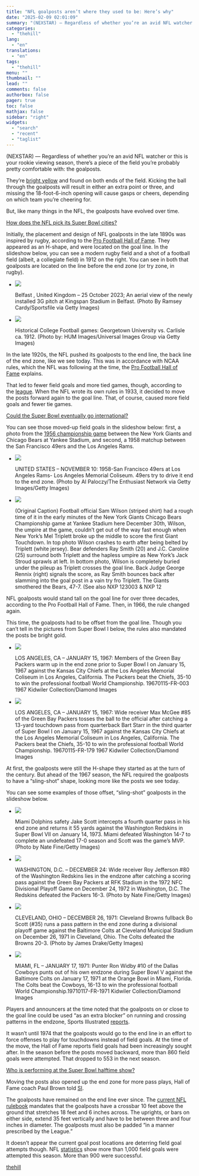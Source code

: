 ```yaml
---
title: "NFL goalposts aren’t where they used to be: Here’s why"
date: "2025-02-09 02:01:09"
summary: "(NEXSTAR) — Regardless of whether you’re an avid NFL watcher or this is your rookie viewing season, there’s a piece of the field you’re probably pretty comfortable with: the goalposts. They’re bright yellow and found on both ends of the field. Kicking the ball through the goalposts will result in..."
categories:
  - "thehill"
lang:
  - "en"
translations:
  - "en"
tags:
  - "thehill"
menu: ""
thumbnail: ""
lead: ""
comments: false
authorbox: false
pager: true
toc: false
mathjax: false
sidebar: "right"
widgets:
  - "search"
  - "recent"
  - "taglist"
---
```


(NEXSTAR) — Regardless of whether you’re an avid NFL watcher or this is your rookie viewing season, there’s a piece of the field you’re probably pretty comfortable with: the goalposts.

They’re [bright yellow](https://www.abc27.com/sports/nfl-field-goal-posts-arent-the-color-you-think-they-are/) and found on both ends of the field. Kicking the ball through the goalposts will result in either an extra point or three, and missing the 18-foot-6-inch opening will cause gasps or cheers, depending on which team you’re cheering for.

But, like many things in the NFL, the goalposts have evolved over time.

[How does the NFL pick its Super Bowl cities?](https://wgntv.com/sports/the-big-game/how-does-the-nfl-pick-its-super-bowl-cities/) 

Initially, the placement and design of NFL goalposts in the late 1890s was inspired by rugby, according to the [Pro Football Hall of Fame](https://www.profootballhof.com/blogs/2018/10/blogs-stories-from-the-pro-football-hall-of-fame-archives-evolution-of-the-game-goal-posts/). They appeared as an H-shape, and were located on the goal line. In the slideshow below, you can see a modern rugby field and a shot of a football field (albeit, a collegiate field) in 1912 on the right. You can see in both that goalposts are located on the line before the end zone (or try zone, in rugby).

* ![](https://thehill.com/wp-content/uploads/sites/2/2025/01/GettyImages-1744788538.jpg?w=900)
  
  Belfast , United Kingdom – 25 October 2023; An aerial view of the newly installed 3G pitch at Kingspan Stadium in Belfast. (Photo By Ramsey Cardy/Sportsfile via Getty Images)
* ![](https://thehill.com/wp-content/uploads/sites/2/2025/01/GettyImages-1354400022.jpg?w=900)
  
  Historical College Football games: Georgetown University vs. Carlisle ca. 1912. (Photo by: HUM Images/Universal Images Group via Getty Images)

In the late 1920s, the NFL pushed its goalposts to the end line, the back line of the end zone, like we see today. This was in accordance with NCAA rules, which the NFL was following at the time, the [Pro Football Hall of Fame](https://www.profootballhof.com/blogs/2018/10/blogs-stories-from-the-pro-football-hall-of-fame-archives-evolution-of-the-game-goal-posts/) explains.

That led to fewer field goals and more tied games, though, according to the [league](https://www.nfl.com/100/originals/100-greatest/game-changers-58). When the NFL wrote its own rules in 1933, it decided to move the posts forward again to the goal line. That, of course, caused more field goals and fewer tie games.


[Could the Super Bowl eventually go international?](https://wgntv.com/sports/the-big-game/could-the-super-bowl-eventually-go-international/) 

You can see those moved-up field goals in the slideshow below: first, a photo from the [1956 championship game](https://www.profootballhof.com/news/2014/01/news-program-cover-from-1956-nfl-championship/) between the New York Giants and Chicago Bears at Yankee Stadium, and second, a 1958 matchup between the San Francisco 49ers and the Los Angeles Rams.

* ![](https://thehill.com/wp-content/uploads/sites/2/2025/01/GettyImages-150187590.jpg?w=900)
  
  UNITED STATES – NOVEMBER 10: 1958-San Francisco 49ers at Los Angeles Rams- Los Angeles Memorial Coliseum. 49ers try to drive it end to the end zone. (Photo by Al Paloczy/The Enthusiast Network via Getty Images/Getty Images)
* ![](https://thehill.com/wp-content/uploads/sites/2/2025/01/GettyImages-514963850.jpg?w=801)
  
  (Original Caption) Football official Sam Wilson (striped shirt) had a rough time of it in the early minutes of the New York Giants Chicago Bears Championship game at Yankee Stadium here December 30th, Wilson, the umpire at the game, couldn’t get out of the way fast enough when New York’s Mel Triplett broke up the middle to score the first Giant Touchdown. In top photo Wilson crashes to earth after being belted by Triplett (white jersey). Bear defenders Ray Smith (20) and J.C. Caroline (25) surround both Triplett and the hapless umpire as New York’s Jack Stroud sprawls at left. In bottom photo, Wilson is completely buried under the pileup as Triplett crosses the goal line. Back Judge George Rennix (right) signals the score, as Ray Smith bounces back after slamming into the goal post in a vain try fro Triplett. The Giants smothered the Bears, 47-7. (See also NXP 123003 & NXP 12

NFL goalposts would stand tall on the goal line for over three decades, according to the Pro Football Hall of Fame. Then, in 1966, the rule changed again.

This time, the goalposts had to be offset from the goal line. Though you can’t tell in the pictures from Super Bowl I below, the rules also mandated the posts be bright gold.

* ![](https://thehill.com/wp-content/uploads/sites/2/2025/01/GettyImages-496460976.jpg)
  
  LOS ANGELES, CA – JANUARY 15, 1967: Members of the Green Bay Packers warm up in the end zone prior to Super Bowl I on January 15, 1967 against the Kansas City Chiefs at the Los Angeles Memorial Coliseum in Los Angeles, California. The Packers beat the Chiefs, 35-10 to win the professional football World Championship.
  19670115-FR-003
  1967 Kidwiler Collection/Diamond Images
* ![](https://thehill.com/wp-content/uploads/sites/2/2025/01/GettyImages-496589908.jpg)
  
  LOS ANGELES, CA – JANUARY 15, 1967: Wide receiver Max McGee #85 of the Green Bay Packers tosses the ball to the official after catching a 13-yard touchdown pass from quarterback Bart Starr in the third quarter of Super Bowl I on January 15, 1967 against the Kansas City Chiefs at the Los Angeles Memorial Coliseum in Los Angeles, California. The Packers beat the Chiefs, 35-10 to win the professional football World Championship.
  19670115-FR-179
  1967 Kidwiler Collection/Diamond Images

At first, the goalposts were still the H-shape they started as at the turn of the century. But ahead of the 1967 season, the NFL required the goalposts to have a “sling-shot” shape, looking more like the posts we see today.

You can see some examples of those offset, “sling-shot” goalposts in the slideshow below.


* ![](https://thehill.com/wp-content/uploads/sites/2/2025/01/GettyImages-78544450.jpg?w=900)
  
  Miami Dolphins safety Jake Scott intercepts a fourth quarter pass in his end zone and returns it 55 yards against the Washington Redskins in Super Bowl VII on January 14, 1973. Miami defeated Washington 14-7 to complete an undefeated 17-0 season and Scott was the game’s MVP. (Photo by Nate Fine/Getty Images)
* ![](https://thehill.com/wp-content/uploads/sites/2/2025/01/GettyImages-78306075.jpg?w=900)
  
  WASHINGTON, D.C. – DECEMBER 24: Wide receiver Roy Jefferson #80 of the Washington Redskins lies in the endzone after catching a scoring pass against the Green Bay Packers at RFK Stadium in the 1972 NFC Divisional Playoff Game on December 24, 1972 in Washington, D.C. The Redskins defeated the Packers 16-3. (Photo by Nate Fine/Getty Images)
* ![](https://thehill.com/wp-content/uploads/sites/2/2025/01/GettyImages-2066085242.jpg?w=900)
  
  CLEVELAND, OHIO – DECEMBER 26, 1971: Cleveland Browns fullback Bo Scott (#35) runs a pass pattern in the end zone during a divisional playoff game against the Baltimore Colts at Cleveland Municipal Stadium on December 26, 1971 in Cleveland, Ohio. The Colts defeated the Browns 20-3. (Photo by James Drake/Getty Images)
* ![](https://thehill.com/wp-content/uploads/sites/2/2025/01/GettyImages-497585244.jpg?w=900)
  
  MIAMI, FL – JANUARY 17, 1971: Punter Ron Widby #10 of the Dallas Cowboys punts out of his own endzone during Super Bowl V against the Baltimore Colts on January 17, 1971 at the Orange Bowl in Miami, Florida. The Colts beat the Cowboys, 16-13 to win the professional football World Championship.19710117-FR-1971 Kidwiler Collection/Diamond Images

Players and announcers at the time noted that the goalposts on or close to the goal line could be used “as an extra blocker” on running and crossing patterns in the endzone, Sports Illustrated [reports](https://www.si.com/nfl/2017/06/21/history-nfl-goal-posts).

It wasn’t until 1974 that the goalposts would go to the end line in an effort to force offenses to play for touchdowns instead of field goals. At the time of the move, the Hall of Fame reports field goals had been increasingly sought after. In the season before the posts moved backward, more than 860 field goals were attempted. That dropped to 553 in the next season.

[Who is performing at the Super Bowl halftime show?](https://wgntv.com/sports/the-big-game/who-is-performing-at-the-super-bowl-halftime-show/) 

Moving the posts also opened up the end zone for more pass plays, Hall of Fame coach Paul Brown told [SI](https://www.si.com/nfl/2017/06/21/history-nfl-goal-posts).

The goalposts have remained on the end line ever since. The [current NFL rulebook](https://operations.nfl.com/media/tvglh0mx/2023-rulebook_final.pdf) mandates that the goalposts have a crossbar 10 feet above the ground that stretches 18 feet and 6 inches across. The uprights, or bars on either side, extend 35 feet vertically and have to be between three and four inches in diameter. The goalposts must also be padded “in a manner prescribed by the League.”

It doesn’t appear the current goal post locations are deterring field goal attempts though. NFL [statistics](https://www.nfl.com/stats/player-stats/category/field-goals/2023/REG/all/kickingfgmade/DESC?aftercursor=AAAAGQAAABhAOAAAAAAAADFleUp6WldGeVkyaEJablJsY2lJNld5SXlOQ0lzSWpNeU1EQTBZVFJtTFRVek1qQXRPRFEyTkMwMFptUmhMVFF3TnpFM1pXUTVOMlJoWlNJc0lqSXdNak1pWFgwPQ==) show more than 1,000 field goals were attempted this season. More than 900 were successful.

[thehill](https://thehill.com/homenews/nexstar_media_wire/5128480-nfl-goalposts-arent-where-they-used-to-be-heres-why/)
